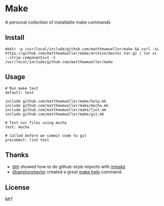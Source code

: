 # Make

A personal collection of installable make commands

## Install

```
mkdir -p /usr/local/include/github.com/matthewmueller/make && curl -sL https://github.com/matthewmueller/make/archive/master.tar.gz | tar xz --strip-components=1 -C /usr/local/include/github.com/matthewmueller/make
```

## Usage

```make
# Run make test
default: test

include github.com/matthewmueller/make/help.mk
include github.com/matthewmueller/make/mocha.mk
include github.com/matthewmueller/make/lint.mk
include github.com/matthewmueller/make/git.mk

# Test our files using mocha
test: mocha

# Called before we commit code to git
precommit: lint test
```

## Thanks

  - [@tj](https://github.com/tj) showed how to do github-style imports with [mmake](https://github.com/tj/mmake)
  - [@ianstormtaylor](https://github.com/ianstormtaylor) created a great [make help](https://github.com/ianstormtaylor/makefile-help) command.

## License

MIT